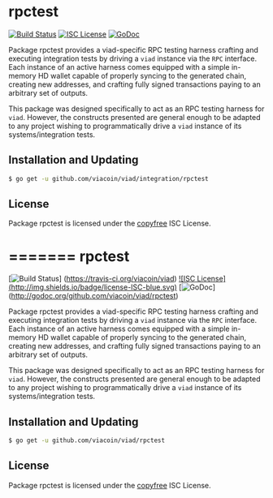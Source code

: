 rpctest
=======

[![Build Status](http://img.shields.io/travis/viacoin/viad.svg)](https://travis-ci.org/viacoin/viad)
[![ISC License](http://img.shields.io/badge/license-ISC-blue.svg)](http://copyfree.org)
[![GoDoc](https://img.shields.io/badge/godoc-reference-blue.svg)](http://godoc.org/github.com/viacoin/viad/integration/rpctest)

Package rpctest provides a viad-specific RPC testing harness crafting and
executing integration tests by driving a `viad` instance via the `RPC`
interface. Each instance of an active harness comes equipped with a simple
in-memory HD wallet capable of properly syncing to the generated chain,
creating new addresses, and crafting fully signed transactions paying to an
arbitrary set of outputs.

This package was designed specifically to act as an RPC testing harness for
`viad`. However, the constructs presented are general enough to be adapted to
any project wishing to programmatically drive a `viad` instance of its
systems/integration tests.

## Installation and Updating

```bash
$ go get -u github.com/viacoin/viad/integration/rpctest
```

## License

Package rpctest is licensed under the [copyfree](http://copyfree.org) ISC
License.

=======
rpctest
=======

[![Build Status](http://img.shields.io/travis/viacoin/viad.svg)]
(https://travis-ci.org/viacoin/viad) [![ISC License]
(http://img.shields.io/badge/license-ISC-blue.svg)](http://copyfree.org)
[![GoDoc](https://img.shields.io/badge/godoc-reference-blue.svg)]
(http://godoc.org/github.com/viacoin/viad/rpctest)

Package rpctest provides a viad-specific RPC testing harness crafting and
executing integration tests by driving a `viad` instance via the `RPC`
interface. Each instance of an active harness comes equipped with a simple
in-memory HD wallet capable of properly syncing to the generated chain,
creating new addresses, and crafting fully signed transactions paying to an
arbitrary set of outputs. 

This package was designed specifically to act as an RPC testing harness for
`viad`. However, the constructs presented are general enough to be adapted to
any project wishing to programmatically drive a `viad` instance of its
systems/integration tests. 

## Installation and Updating

```bash
$ go get -u github.com/viacoin/viad/rpctest
```

## License


Package rpctest is licensed under the [copyfree](http://copyfree.org) ISC
License.

